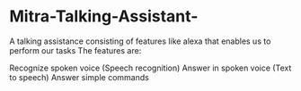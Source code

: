 # Mitra-Talking-Assistant-
A talking assistance consisting of features like alexa that enables us to perform our tasks
The features are:

Recognize spoken voice (Speech recognition)
Answer in spoken voice (Text to speech)
Answer simple commands
